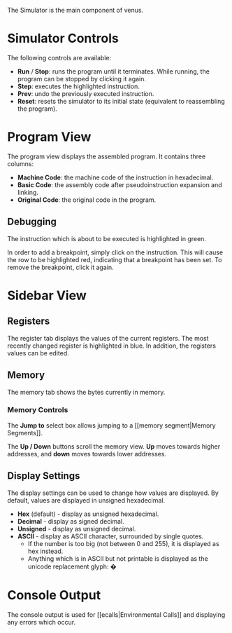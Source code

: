 The Simulator is the main component of venus.

# Simulator Controls

The following controls are available:

* __Run__ / __Stop__: runs the program until it terminates. While running, the program can be stopped by clicking it again.
* __Step__: executes the highlighted instruction.
* __Prev__: undo the previously executed instruction.
* __Reset__: resets the simulator to its initial state (equivalent to reassembling the program).

# Program View

The program view displays the assembled program. It contains three columns:

* __Machine Code__: the machine code of the instruction in hexadecimal.
* __Basic Code__: the assembly code after pseudoinstruction expansion and linking.
* __Original Code__: the original code in the program.

## Debugging

The instruction which is about to be executed is highlighted in green.

In order to add a breakpoint, simply click on the instruction. This will cause the row to be highlighted red, indicating that a breakpoint has been set. To remove the breakpoint, click it again.

# Sidebar View

## Registers

The register tab displays the values of the current registers. The most recently changed register is highlighted in blue. In addition, the registers values can be edited.

## Memory

The memory tab shows the bytes currently in memory.

### Memory Controls

The __Jump to__ select box allows jumping to a [[memory segment|Memory Segments]].

The __Up / Down__ buttons scroll the memory view. __Up__ moves towards higher addresses, and __down__ moves towards lower addresses.

## Display Settings

The display settings can be used to change how values are displayed. By default, values are displayed in unsigned hexadecimal.

* __Hex__ (default) - display as unsigned hexadecimal.
* __Decimal__ - display as signed decimal.
* __Unsigned__ - display as unsigned decimal.
* __ASCII__ - display as ASCII character, surrounded by single quotes.
    * If the number is too big (not between 0 and 255), it is displayed as hex instead.
    * Anything which is in ASCII but not printable is displayed as the unicode replacement glyph: �

# Console Output

The console output is used for [[ecalls|Environmental Calls]] and displaying any errors which occur.